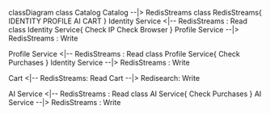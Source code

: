 classDiagram
class Catalog
Catalog --|> RedisStreams
class RedisStreams{
        IDENTITY
        PROFILE
        AI
        CART
}
Identity Service <|-- RedisStreams : Read 
class Identity Service{
       Check IP
       Check Browser
}
Profile Service --|> RedisStreams : Write 

Profile Service <|-- RedisStreams : Read 
class Profile Service{
       Check Purchases
}
Identity Service --|> RedisStreams : Write 

Cart <|-- RedisStreams: Read
Cart --|> Redisearch: Write

AI Service <|-- RedisStreams : Read 
class AI Service{
       Check Purchases
}
AI Service --|> RedisStreams : Write 


